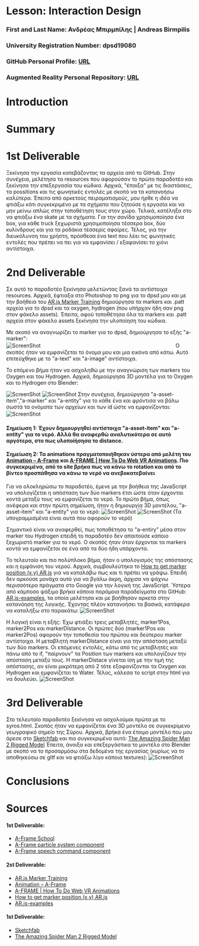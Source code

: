 # Lesson: Interaction Design

### First and Last Name: Ανδρέας Μπιρμπίλης | Andreas Birmpilis
### University Registration Number: dpsd19080
### GitHub Personal Profile: [URL](https://github.com/dpsd19080)
### Augmented Reality Personal Repository: [URL](https://github.com/dpsd19080/Augmented-Reality)

# Introduction

# Summary


# 1st Deliverable
Ξεκίνησα την εργασία κατεβάζοντας τα αρχεία από το GitHub. Στην συνέχεια, μελέτησα τα resources που αφορούσαν το πρώτο παραδοτέο και ξεκίνησα την επεξεργασία του κώδικα. Αρχικά, "έπαιξα" με τις διαστάσεις, τα possitions και τις φωνητικές εντολές με σκοπό να τα κατανοήσω καλύτερα. Έπειτα από αρκετούς πειραματισμούς, μου ήρθε η ιδέα να φτιάξω κάτι συγκεκριμένο με τα σχήματα που ζητούσε η εργασία και να μην μείνω απλώς στην τοποθέτηση τους στον χώρο. Τελικά, κατέληξα στο να φτιάξω ένα skate με τα σχήματα. Για την σανίδα χρησιμοποίησα ένα box, για κάθε truck ξεχωριστά χρησιμοποίησα τέσσερα box, δύο κυλίνδρους και για τα ροδάκια τέσσερίς σφαίρες. Τέλος, για την διευκόλυνση του χρήστη, πρόσθεσα ένα text που λέει τις φωνητικές εντολές που πρέπει να πει για να εμφανίσει / εξαφανίσει το χιόνι αντίστοιχα.   

# 2nd Deliverable
Σε αυτό το παραδοτέο ξεκίνησα μελετώντας ξανά τα αντίστοιχα resources. Αρχικά, έφτιαξα στο Photoshop το png για το dpsd μου και με την βοήθεια του [AR.js Marker Training](https://jeromeetienne.github.io/AR.js/three.js/examples/marker-training/examples/generator.html) δημιούργησα τα markers και .patt αρχεία για το dpsd και τα oxygen, hydrogen (που υπήρχαν ήδη σαν png στον φάκελο assets). Έπειτα, αφού τοποθέτησα όλα τα markers και .patt αρχεία στον φάκελο assets ξεκίνησα την υλοποίηση του κώδικα.

Με σκoπό να αναγνωρίζει το marker για το dpsd, δημιούργησα το εξής "a-marker":  
 ![ScreenShot](dpsdmarker.jpg)ㅤㅤㅤㅤㅤㅤㅤㅤㅤㅤㅤㅤㅤㅤㅤㅤㅤㅤㅤㅤㅤㅤㅤㅤㅤㅤㅤㅤ
Ο σκοπός ήταν να εμφανίζεται το όνομα μου και μια εικόνα από κάτω. Αυτό επιτεύχθηκε με το "a-text" και "a-image" αντίστοιχα.

Το επόμενο βήμα ήταν να ασχοληθώ με την αναγνώριση των markers του Oxygen και του Hydrogen.
Αρχικά, δημιούργησα 3D μοντέλα για το Oxygen και το Hydrogen στο Blender:

 ![ScreenShot](Oxygen_Screenshot_new.jpg) ![ScreenShot](Hydrogen_Screenshot_new.jpg)
Στην συνέχεια, δημιούργησα "a-asset-item","a-marker" και "a-entity" για το κάθε ένα και φρόντισα να βάλω σωστά τα ονόματα των αρχείων και των id ώστε να εμφανίζονται: 
 ![ScreenShot](oxy_hydrocode.jpg)ㅤ
 #### Σημείωση 1: Έχουν δημιουργηθεί αντίστοιχα "a-asset-item" και "a-entity" για το νερό. Αλλά θα αναφερθώ αναλυτικότερα σε αυτό αργότερα, στο πως υλοποiήσησα το distance.
 #### Σημείωση 2: Τα animations πραγματοποιήθηκαν ύστερα από μελέτη του [Animation – A-Frame](https://aframe.io/docs/1.3.0/components/animation.html) και [A-FRAME | How To Do Web VR Animations](https://www.youtube.com/watch?v=ZGk5XlPscsk&t=482s). Πιο συγκεκριμένα, από το site βρήκα πως να κάνω το rotation και από το βίντεο προσπάθησα να κάνω το νερό να ανεβοκατεβαίνει
 
Για να ολοκληρώσω το παραδοτέο, έμενε με την βοήθεια της JavaScript να υπολογίζεται η απόσταση των δύο markers έτσι ώστε όταν έρχονται κοντά μεταξύ τους να εμφανίζεται το νερό. Το πρώτο βήμα, όπως ανέφερα και στην πρώτη σημείωση, ήταν η δημιουργία 3D μοντέλου, "a-asset-item" και "a-entity" για το νερό:
 ![ScreenShot](Water_Screenshot.jpg)
 ![ScreenShot](watercode_new.jpg) (Τα υπογραμμισμένα είναι αυτά που αφορούν το νερό)
 
 Σημαντικό είναι να αναφερθεί, πως τοποθέτησα το "a-entiry" μέσα στον marker του Hydrogen επειδή το παραδοτέο δεν απαιτούσε κάποιο ξεχωριστό marker για το νερό. Ο σκοπός ήταν όταν έρχονται τα markers κοντά να εμφανίζεται σε ένα από τα δύο ήδη υπάρχοντα. 
 
 Το τελευταίο και πιο πολύπλοκο βήμα, ήταν ο υπολογισμός της απόστασης και η εμφάνιση του νερού. Αρχικά, συμβουλεύτηκα το [How to get marker position (x,y) AR.js](https://stackoverflow.com/questions/61239107/how-to-get-marker-position-x-y-ar-js?fbclid=IwAR1Sn5znFMi_lntPM_S7T3aLX5rdjE2Fj5HIk7CQtOUiaG6ZdR-dc5mFcss) για να καταλάβω πως και τι πρέπει να γράψω. Επειδή δεν αρκούσε μονάχα αυτό για να βγάλω άκρη, άρχισα να ψάχνω περισσότερα πράγματα στο Google για την λογική της JavaScript. Ύστερα από κάμποσο ψάξιμο βρήκα κάποια παρόμοια παραδείγματα στο GitHub: [AR.js-examples](https://github.com/stemkoski/AR.js-examples), τα οποία μελέτησα και με βοήθησαν αρκετά στην κατανόηση της λογικής. Έχοντας πλέον κατανοήσει τα βασικά, κατάφερα να καταλήξω στο παρακάτω:
 ![ScreenShot](JavaScript.jpg)
 
Η λογική είναι η εξής: Έχω φτιάξει τρεις μεταβλητές, marker1Pos, marker2Pos και markerDIstance. Οι πρώτες δύο (marker1Pos και marker2Pos) αφορούν την τοποθεσία του πρώτου και δεύτερου marker αντίστοιχα. Η μεταβλητή markerDIstance είναι για την απόσταση μεταξύ των δύο markers. Οι επόμενες εντολές, κάτω από τις μεταβλητές και πάνω από το if, "παίρνουν" τα Position των markers και υπολογίζουν την απόσταση μεταξύ τους. Η markerDistace γίνεται ίση με την τιμή της απόστασης, αν είναι μικρότερη από 2 τότε εξαφανίζονται τα Oxygen και Hydrogen και εμφανίζεται το Water.
Τέλος, κάλεσα τo script στην html για να δουλεύει.
 ![ScreenShot](call_java.jpg)

# 3rd Deliverable 
Στο τελευταίο παραδοτέο ξεκίνησα να ασχολούμαι πρώτα με το syros.html. Σκοπός ήταν να εμφανίζεται ένα 3D μοντέλο σε συγκεκρίμενο γεωγραφικό σημείο της Σύρου. Αρχικά, βρήκα ένα έτοιμο μοντέλο που μου άρεσε στο [Sketchfab](https://sketchfab.com/) και πιο συγκεκριμένα αυτό: [The Amazing Spider Man 2 Rigged Model](https://sketchfab.com/3d-models/the-amazing-spider-man-2-rigged-model-fd9385343d14477a979d0269b3015e1e) Έπειτα, άνοιξα και επεξεργάστικα το μοντέλο στο Blender με σκοπό να το προσαρμόσω στα δεδομένα της εργασίας (κυρίως να το αποθηκεύσω σε gltf και να φτιάξω λίγο κάποια textures):
 ![ScreenShot](spidey_syros_model_screenshot.jpg)

# Conclusions


# Sources
#### 1st Deliverable:
- [Α-Frame School](https://aframe.io/aframe-school/#/)
- [Α-Frame particle system component](https://www.npmjs.com/package/aframe-particle-system-component)
- [Α-Frame speech command component](https://www.npmjs.com/package/aframe-speech-command-component)

#### 2st Deliverable:
- [AR.js Marker Training](https://jeromeetienne.github.io/AR.js/three.js/examples/marker-training/examples/generator.html)
- [Animation – A-Frame](https://aframe.io/docs/1.3.0/components/animation.html)
- [A-FRAME | How To Do Web VR Animations](https://www.youtube.com/watch?v=ZGk5XlPscsk&t=482s)
- [How to get marker position (x,y) AR.js](https://stackoverflow.com/questions/61239107/how-to-get-marker-position-x-y-ar-js?fbclid=IwAR1Sn5znFMi_lntPM_S7T3aLX5rdjE2Fj5HIk7CQtOUiaG6ZdR-dc5mFcss)
- [AR.js-examples](https://github.com/stemkoski/AR.js-examples)

#### 1st Deliverable:
- [Sketchfab](https://sketchfab.com/)
- [The Amazing Spider Man 2 Rigged Model](https://sketchfab.com/3d-models/the-amazing-spider-man-2-rigged-model-fd9385343d14477a979d0269b3015e1e)
